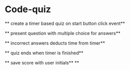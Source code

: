 # Code-quiz

** create a timer based quiz on start button click event**

** present question with multiple choice for answers**

** incorrect answers deducts time from timer**

** quiz ends when timer is finished**

** save score with user initials**
**
